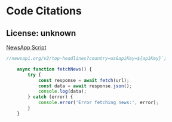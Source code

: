 # Code Citations

## License: unknown
[NewsApp Script](https://github.com/fundiculous/NewsApp/tree/405bfaedc35bf3df9070012ee413599aeed34835/scripts.js)

```javascript
//newsapi.org/v2/top-headlines?country=us&apiKey=${apiKey}`;
```

```javascript
    async function fetchNews() {
        try {
            const response = await fetch(url);
            const data = await response.json();
            console.log(data);
        } catch (error) {
            console.error('Error fetching news:', error);
        }
    }
```